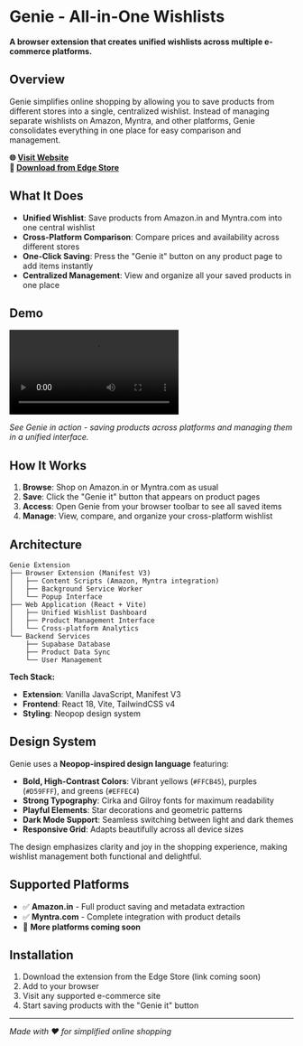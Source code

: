 # Genie - All-in-One Wishlists

**A browser extension that creates unified wishlists across multiple e-commerce platforms.**

## Overview

Genie simplifies online shopping by allowing you to save products from different stores into a single, centralized wishlist. Instead of managing separate wishlists on Amazon, Myntra, and other platforms, Genie consolidates everything in one place for easy comparison and management.

**🌐 [Visit Website](https://genie-extension.vercel.app/)**  
**🛒 [Download from Edge Store](https://microsoftedge.microsoft.com/addons/detail/genie/jcihbfcclnmphmncfeplhcbknbijpjme)**

## What It Does

- **Unified Wishlist**: Save products from Amazon.in and Myntra.com into one central wishlist
- **Cross-Platform Comparison**: Compare prices and availability across different stores
- **One-Click Saving**: Press the "Genie it" button on any product page to add items instantly
- **Centralized Management**: View and organize all your saved products in one place

## Demo

![Demo Video](./client/public/demo.mp4)

_See Genie in action - saving products across platforms and managing them in a unified interface._

## How It Works

1. **Browse**: Shop on Amazon.in or Myntra.com as usual
2. **Save**: Click the "Genie it" button that appears on product pages
3. **Access**: Open Genie from your browser toolbar to see all saved items
4. **Manage**: View, compare, and organize your cross-platform wishlist

## Architecture

```
Genie Extension
├── Browser Extension (Manifest V3)
│   ├── Content Scripts (Amazon, Myntra integration)
│   ├── Background Service Worker
│   └── Popup Interface
├── Web Application (React + Vite)
│   ├── Unified Wishlist Dashboard
│   ├── Product Management Interface
│   └── Cross-platform Analytics
└── Backend Services
    ├── Supabase Database
    ├── Product Data Sync
    └── User Management
```

**Tech Stack:**

- **Extension**: Vanilla JavaScript, Manifest V3
- **Frontend**: React 18, Vite, TailwindCSS v4
- **Styling**: Neopop design system

## Design System

Genie uses a **Neopop-inspired design language** featuring:

- **Bold, High-Contrast Colors**: Vibrant yellows (`#FFCB45`), purples (`#D59FFF`), and greens (`#EFFEC4`)
- **Strong Typography**: Cirka and Gilroy fonts for maximum readability
- **Playful Elements**: Star decorations and geometric patterns
- **Dark Mode Support**: Seamless switching between light and dark themes
- **Responsive Grid**: Adapts beautifully across all device sizes

The design emphasizes clarity and joy in the shopping experience, making wishlist management both functional and delightful.

## Supported Platforms

- ✅ **Amazon.in** - Full product saving and metadata extraction
- ✅ **Myntra.com** - Complete integration with product details
- 🔄 **More platforms coming soon**

## Installation

1. Download the extension from the Edge Store (link coming soon)
2. Add to your browser
3. Visit any supported e-commerce site
4. Start saving products with the "Genie it" button

---

_Made with ❤️ for simplified online shopping_

